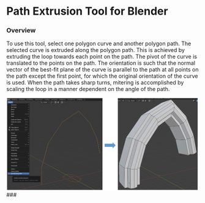 # Path Extrusion Tool for Blender
### Overview
To use this tool, select one polygon curve and another polygon path. The selected curve is extruded along the polygon path. This is achieved by extruding the loop towards each point on the path. The pivot of the curve is translated to the points on the path. The orientation is such that the normal vector of the best-fit plane of the curve is parallel to the path at all points on the path except the first point, for which the original orientation of the curve is used. When the path takes sharp turns, mitering is accomplished by scaling the loop in a manner dependent on the angle of the path.

<img src ="images/ExtrudePath1.jpg" width = "800">
###
